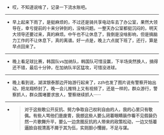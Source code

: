 - 哎，不知道说啥了，记录一下流水账吧。
- ---
- 早上起来下雨了，是挺麻烦的，不过还是骑共享电动车去了办公室，果然大领导在，幸亏提前的十来分钟到的，没啥问题。一整天办公室都挺沉闷的，明天大领导还要过来，真的麻烦。中午也不让休息了，我倒是没啥影响，但是搞脑力工作的不让休息下，真的离谱。好一点是，晚上六点就下班了，还行，算是早点回来了。
- ---
- 晚上看足球比赛，韩国队vs加纳队，韩国队可惜没赢，下半场突然换人，搞得还不错，最后十分钟，在加纳队半区猛攻，可惜没进球。
- ---
- 晚上看到说，湖滨银泰那边开始游行起来了，zzh也发了图片说有警察开始出动，把龙翔桥封了。晚一会儿推特上又有视频了，还是一样的，群众游行，警察抓人，群众围堵要求放人，警察继续抓人······
- ---
- > **对于这些敢公开反抗、努力争取自己权利自由的人，我的心里只有敬佩。有些人骂他们是废青，我想这些人要么闭着眼睛装作看不见假装仍然一片歌舞升平，要么一边贪图反抗的人带来的政策松动，一边又恬着逼脸自视清高不屑于其为伍，实则胆小懦弱，不足与谋。**